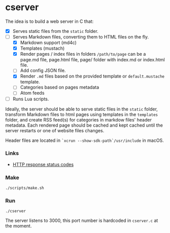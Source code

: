 # cserver

The idea is to build a web server in C that:

- [x] Serves static files from the `static` folder.
- [ ] Serves Markdown files, converting them to HTML files on the fly.
	- [x] Markdown support (md4c)
	- [x] Templates (mustach)
	- [x] Render pages / index files in folders
	      `/path/to/page`  can be a page.md file, page.html file, page/ folder with index.md or index.html file.
	- [ ] Add config JSON file.
	- [x] Render `.md` files based on the provided template or `default.mustache` template.
	- [ ] Categories based on pages metadata
	- [ ] Atom feeds
- [ ] Runs Lua scripts.

Ideally, the server should be able to serve static files in the `static` folder, transform Markdown files to html pages using templates in the `templates` folder, and create RSS feed(s) for categories in markdow files' header metadata. Each rendered page should be cached and kept cached until the server restarts or one of website files changes.

Header files are located in `` `xcrun --show-sdk-path`/usr/include `` in macOS.

### Links

- [HTTP response status codes](https://developer.mozilla.org/en-US/docs/Web/HTTP/Status)

### Make

```
./scripts/make.sh
```

### Run

```
./cserver
```

The server listens to 3000, this port number is hardcoded in `cserver.c` at the moment.
